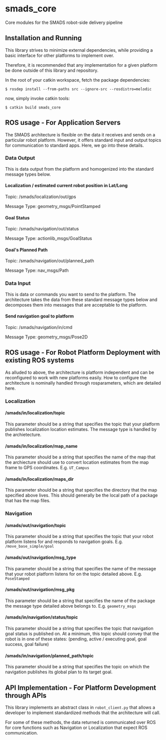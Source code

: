 # smads_core
Core modules for the SMADS robot-side delivery pipeline

## Installation and Running
This library strives to minimize external dependencies, while providing a basic interface for other platforms to implement over. 

Therefore, it is recommended that any implementation for a given platform be done outside of this library and repository.

In the root of your catkin workspace, fetch the package dependencies:

    $ rosdep install --from-paths src --ignore-src --rosdistro=melodic

now, simply invoke catkin tools:

    $ catkin build smads_core


## ROS usage - For Application Servers

The SMADS architecture is flexible on the data it receives and sends on a particular robot platform. However, it offers standard input and output topics for communication to standard apps. Here, we go into these details.

### Data Output
This is data output from the platform and homogenized into the standard message types below.

#### Localization / estimated current robot position in Lat/Long
Topic: 		/smads/localization/out/gps

Message Type: 	geometry_msgs/PointStamped

#### Goal Status
Topic: 		/smads/navigation/out/status

Message Type:	actionlib_msgs/GoalStatus

#### Goal's Planned Path
Topic: 		/smads/navigation/out/planned_path

Message Type:	nav_msgs/Path

### Data Input
This is data or commands you want to send to the platform. The architecture takes the data from these standard message types below and decomposes them into messages that are acceptable to the platform.

#### Send navigation goal to platform 
Topic:		/smads/navigation/in/cmd

Message Type:	geometry_msgs/Pose2D

## ROS usage - For Robot Platform Deployment with existing ROS systems

As alluded to above, the architecture is platform independent and can be reconfigured to work with new platforms easily. How to configure the architecture is nominally handled through rosparameters, which are detailed here.

### Localization

#### /smads/in/localization/topic
This parameter should be a string that specifies the topic that your platform publishes localization location estimates. The message type is handled by the archietecture.

#### /smads/in/localization/map_name
This parameter should be a string that specifies the name of the map that the archiecture should use to convert location estimates from the map frame to GPS coordinates. E.g. `UT_Campus`

#### /smads/in/localization/maps_dir
This parameter should be a string that specifies the directory that the map specified above lives. This should generally be the local path of a package that has the map files.

### Navigation 

#### /smads/out/navigation/topic
This parameter should be a string that specifies the topic that your robot platform listens for and responds to navigation goals. E.g. `/move_base_simple/goal`

#### /smads/out/navigation/msg_type
This parameter should be a string that specifies the name of the message that your robot platform listens for on the topic detailed above. E.g. `PoseStamped`

#### /smads/out/navigation/msg_pkg
This parameter should be a string that specifies the name of the package the message type detailed above belongs to. E.g. `geometry_msgs`

#### /smads/in/navigation/status/topic
This parameter should be a string that specifies the topic that navigation goal status is published on. At a minimum, this topic should convey that the robot is in one of these states: (pending, active / executing goal, goal success, goal failure)

#### /smads/in/navigation/planned_path/topic
This parameter should be a string that specifies the topic on which the navigation publishes its global plan to its target goal.

## API Implementation - For Platform Development through APIs

This library implements an abstract class in `robot_client.py` that allows a developer to implement standardized methods that the architecture will call.

For some of these methods, the data returned is communicated over ROS for core functions such as Navigation or Localization that expect ROS communication.
